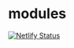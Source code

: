 # modules

[![Netlify Status](https://api.netlify.com/api/v1/badges/a6e88f27-4550-48a3-a542-6bfbcdd1be32/deploy-status)](https://app.netlify.com/sites/async-modules/deploys)
